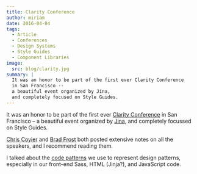 ```yaml
---
title: Clarity Conference
author: miriam
date: 2016-04-04
tags:
  - Article
  - Conferences
  - Design Systems
  - Style Guides
  - Component Libraries
image:
  src: blog/clarity.jpg
summary: |
  It was an honor to be part of the first ever Clarity Conference
  in San Francisco --
  a beautiful event organized by Jina,
  and completely focused on Style Guides.
---
```


It was an honor to be part of the first ever [Clarity Conference] in San
Francisco – a beautiful event organized by [Jina], and completely
focussed on Style Guides.

[Chris Coyier] and [Brad Frost] both posted extensive notes on all the
speakers, and I recommend reading them.

I talked about the [code patterns] we use to represent design patterns,
especially in our front-end Sass, HTML (Jinja?), and JavaScript code.

[Clarity Conference]: https://www.clarityconf.com/
[Jina]: https://github.com/jina/
[Chris Coyier]: https://codepen.io/chriscoyier/post/clarity-2016-wrapup
[Brad Frost]: https://bradfrost.com/blog/post/clarity-conf-code-patterns-for-pattern-making/
[code patterns]: https://oddbooksapp.com/book/pattern-making
